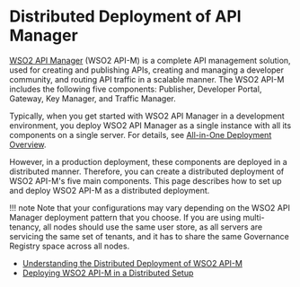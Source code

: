 # Distributed Deployment of API Manager

[WSO2 API Manager](https://wso2.com/api-manager/) (WSO2 API-M) is a complete API management solution, used for creating and publishing APIs, creating and managing a developer community, and routing API traffic in a scalable manner. The WSO2 API-M includes the following five components: Publisher, Developer Portal, Gateway, Key Manager, and Traffic Manager.

Typically, when you get started with WSO2 API Manager in a development environment, you deploy WSO2 API Manager as a single instance with all its components on a single server. For details, see [All-in-One Deployment Overview]({{base_path}}/install-and-setup/deploying-wso2-api-manager/single-node/all-in-one-deployment-overview/).

However, in a production deployment, these components are deployed in a distributed manner. Therefore, you can create a distributed deployment of WSO2 API-M's five main components. This page describes how to set up and deploy WSO2 API-M as a distributed deployment.

!!! note
    Note that your configurations may vary depending on the WSO2 API Manager deployment pattern that you choose. If you are using multi-tenancy, all nodes should use the same user store, as all servers are servicing the same set of tenants, and it has to share the same Governance Registry space across all nodes.


-   [Understanding the Distributed Deployment of WSO2 API-M]({{base_path}}/install-and-setup/deploying-wso2-api-manager/distributed-deployment/understanding-the-distributed-deployment-of-wso2-api-m/#understanding-the-distributed-deployment)
-   [Deploying WSO2 API-M in a Distributed Setup]({{base_path}}/install-and-setup/deploying-wso2-api-manager/distributed-deployment/deploying-wso2-api-m-in-a-distributed-setup/)

